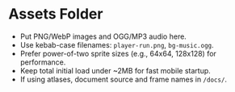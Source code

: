 # Assets Folder

- Put PNG/WebP images and OGG/MP3 audio here.
- Use kebab-case filenames: `player-run.png`, `bg-music.ogg`.
- Prefer power-of-two sprite sizes (e.g., 64x64, 128x128) for performance.
- Keep total initial load under ~2MB for fast mobile startup.
- If using atlases, document source and frame names in `/docs/`.
